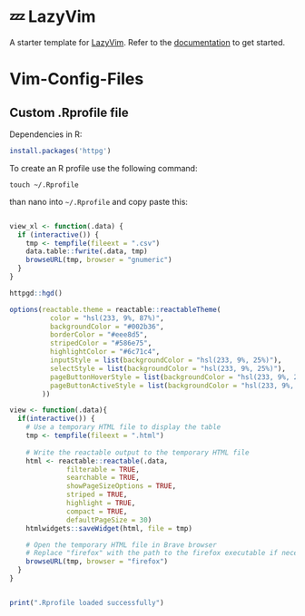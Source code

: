 # 💤 LazyVim

A starter template for [LazyVim](https://github.com/LazyVim/LazyVim).
Refer to the [documentation](https://lazyvim.github.io/installation) to get started.
# Vim-Config-Files



## Custom .Rprofile file

Dependencies in R:
```r 
install.packages('httpg')
```


To create an R profile use the following command:

```shell
touch ~/.Rprofile
```

than nano into ``~/.Rprofile`` and copy paste this:

```r

view_xl <- function(.data) {
  if (interactive()) {
    tmp <- tempfile(fileext = ".csv")
    data.table::fwrite(.data, tmp)
    browseURL(tmp, browser = "gnumeric")
  }
}

httpgd::hgd()

options(reactable.theme = reactable::reactableTheme(
          color = "hsl(233, 9%, 87%)",
          backgroundColor = "#002b36",
          borderColor = "#eee8d5",
          stripedColor = "#586e75",
          highlightColor = "#6c71c4",
          inputStyle = list(backgroundColor = "hsl(233, 9%, 25%)"),
          selectStyle = list(backgroundColor = "hsl(233, 9%, 25%)"),
          pageButtonHoverStyle = list(backgroundColor = "hsl(233, 9%, 25%)"),
          pageButtonActiveStyle = list(backgroundColor = "hsl(233, 9%, 28%)")
        ))

view <- function(.data){
  if(interactive()) {
    # Use a temporary HTML file to display the table
    tmp <- tempfile(fileext = ".html")
    
    # Write the reactable output to the temporary HTML file
    html <- reactable::reactable(.data,
              filterable = TRUE,
              searchable = TRUE,
              showPageSizeOptions = TRUE,
              striped = TRUE,
              highlight = TRUE,
              compact = TRUE,
              defaultPageSize = 30)
    htmlwidgets::saveWidget(html, file = tmp)

    # Open the temporary HTML file in Brave browser
    # Replace "firefox" with the path to the firefox executable if necessary
    browseURL(tmp, browser = "firefox")
  }
}


print(".Rprofile loaded successfully")


```

